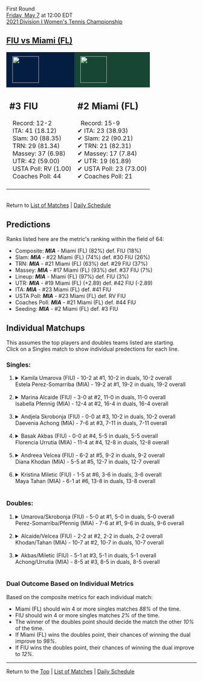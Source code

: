 First Round[](#top)<a name="top"></a>  
[Friday, May 7](../../schedule/05-07.md) at 12:00 EDT  
[2021 Division I Women's Tennis Championship](../index.md)  
## [FIU vs Miami (FL)](https://www.ncaa.com/game/5833652)  

<table><tr style="background-color: #d9d9d9 !important"><td style="background-color: #041E42 !important"><img src="https://www.ncaa.com/sites/default/files/images/logos/schools/f/fiu.70.png" width="70" height="70" style="padding: 8px;" /></td><td style="background-color: #154734 !important"><img src="https://www.ncaa.com/sites/default/files/images/logos/schools/m/miami-fl.70.png" width="70" height="70" style="padding: 8px;" /></td></tr><tr>
<td>  

<h2>#3 FIU</h2>  
&nbsp; Record: 12-2<br>  
&nbsp; ITA: 41 (18.12)<br>  
&nbsp; Slam: 30 (88.35)<br>  
&nbsp; TRN: 29 (81.34)<br>  
&nbsp; Massey: 37 (6.98)<br>  
&nbsp; UTR: 42 (59.00)<br>  
&nbsp; USTA Poll: RV (1.00)<br>  
&nbsp; Coaches Poll: 44<br>  
<br>  

</td>
<td>  

<h2>#2 Miami (FL)</h2>  
&nbsp; Record: 15-9<br>  
&#10004; ITA: 23 (38.93)<br>  
&#10004; Slam: 22 (90.21)<br>  
&#10004; TRN: 21 (82.31)<br>  
&#10004; Massey: 17 (7.84)<br>  
&#10004; UTR: 19 (61.89)<br>  
&#10004; USTA Poll: 23 (73.00)<br>  
&#10004; Coaches Poll: 21<br>  
<br>  

</td>
</tr></table>  


<br>Return to [List of Matches](../index.md) &#124; [Daily Schedule](../../schedule/05-07.md)

## Predictions  

Ranks listed here are the metric's ranking within the field of 64:  
- Composite: ***MIA*** - Miami (FL) (82%) def. FIU (18%)  
- Slam: ***MIA*** - #22 Miami (FL) (74%) def. #30 FIU (26%)  
- TRN: ***MIA*** - #21 Miami (FL) (63%) def. #29 FIU (37%)  
- Massey: ***MIA*** - #17 Miami (FL) (93%) def. #37 FIU (7%)  
- Lineup: ***MIA*** - Miami (FL) (97%) def. FIU (3%)  
- UTR: ***MIA*** - #19 Miami (FL) (+2.89) def. #42 FIU (-2.89)  
- ITA: ***MIA*** - #23 Miami (FL) def. #41 FIU  
- USTA Poll: ***MIA*** - #23 Miami (FL) def. RV FIU  
- Coaches Poll: ***MIA*** - #21 Miami (FL) def. #44 FIU  
- Seeding: ***MIA*** - #2 Miami (FL) def. #3 FIU  

## Individual Matchups  
This assumes the top players and doubles teams listed are starting.  
Click on a Singles match to show individual predections for each line.  

### Singles:  

<ol>
<li><details>
<summary markdown="span">Kamila Umarova (FIU) - 10-2 at #1, 10-2 in duals, 10-2 overall<br>Estela Perez-Somarriba (MIA) - 19-2 at #1, 19-2 in duals, 19-2 overall</summary>
<h4>Predictions</h4><ul>
<li>Composite: <b><i>MIA</i></b> - Perez-Somarriba (95%) def. Umarova (5%)</li>  
<li>Slam: <b><i>MIA</i></b> - Perez-Somarriba (95%) def. Umarova (5%)</li>  
<li>TRN: <b><i>MIA</i></b> - Perez-Somarriba (97%) def. Umarova (3%)</li>  
<li>Massey: <b><i>MIA</i></b> - Perez-Somarriba (93%) def. Umarova (7%)</li>  
<li>UTR: <b><i>MIA</i></b> - Perez-Somarriba (95%) def. Umarova (5%)</li>  
<li>ITA: <b><i>MIA</i></b> - Perez-Somarriba (69.45) def. Umarova (3.07)</li>  
</ul>
</details>&nbsp;</li>
<li><details>
<summary markdown="span">Marina Alcaide (FIU) - 3-0 at #2, 11-0 in duals, 11-0 overall<br>Isabella Pfennig (MIA) - 12-4 at #2, 16-4 in duals, 16-4 overall</summary>
<h4>Predictions</h4><ul>
<li>Composite: <b><i>MIA</i></b> - Pfennig (83%) def. Alcaide (17%)</li>  
<li>Slam: <b><i>MIA</i></b> - Pfennig (83%) def. Alcaide (17%)</li>  
<li>TRN: <b><i>MIA</i></b> - Pfennig (87%) def. Alcaide (13%)</li>  
<li>Massey: <b><i>MIA</i></b> - Pfennig (74%) def. Alcaide (26%)</li>  
<li>UTR: <b><i>MIA</i></b> - Pfennig (88%) def. Alcaide (12%)</li>  
<li>ITA: <b><i>MIA</i></b> - Pfennig (32.52) def. Alcaide (6.23)</li>  
</ul>
</details>&nbsp;</li>
<li><details>
<summary markdown="span">Andjela Skrobonja (FIU) - 0-0 at #3, 10-2 in duals, 10-2 overall<br>Daevenia Achong (MIA) - 7-6 at #3, 7-11 in duals, 7-11 overall</summary>
<h4>Predictions</h4><ul>
<li>Composite: <b><i>MIA</i></b> - Achong (54%) def. Skrobonja (46%)</li>  
<li>Slam: <b><i>MIA</i></b> - Achong (67%) def. Skrobonja (33%)</li>  
<li>TRN: <b><i>MIA</i></b> - Achong (58%) def. Skrobonja (42%)</li>  
<li>Massey: <b><i>FIU</i></b> - Skrobonja (59%) def. Achong (41%)</li>  
<li>ITA: <b><i>FIU</i></b> - Skrobonja (2.97) def. Achong (1.49)</li>  
</ul>
</details>&nbsp;</li>
<li><details>
<summary markdown="span">Basak Akbas (FIU) - 0-0 at #4, 5-5 in duals, 5-5 overall<br>Florencia Urrutia (MIA) - 11-4 at #4, 12-8 in duals, 12-8 overall</summary>
<h4>Predictions</h4><ul>
<li>Composite: <b><i>MIA</i></b> - Urrutia (66%) def. Akbas (34%)</li>  
<li>Slam: <b><i>FIU</i></b> - Akbas (51%) def. Urrutia (49%)</li>  
<li>TRN: <b><i>MIA</i></b> - Urrutia (67%) def. Akbas (33%)</li>  
<li>Massey: <b><i>MIA</i></b> - Urrutia (68%) def. Akbas (32%)</li>  
<li>UTR: <b><i>MIA</i></b> - Urrutia (82%) def. Akbas (18%)</li>  
<li>ITA: <b><i>MIA</i></b> - Urrutia (1.96) def. Akbas (1.61)</li>  
</ul>
</details>&nbsp;</li>
<li><details>
<summary markdown="span">Andreea Velcea (FIU) - 6-2 at #5, 9-2 in duals, 9-2 overall<br>Diana Khodan (MIA) - 5-5 at #5, 12-7 in duals, 12-7 overall</summary>
<h4>Predictions</h4><ul>
<li>Composite: <b><i>MIA</i></b> - Khodan (66%) def. Velcea (34%)</li>  
<li>Slam: <b><i>MIA</i></b> - Khodan (81%) def. Velcea (19%)</li>  
<li>TRN: <b><i>MIA</i></b> - Khodan (84%) def. Velcea (16%)</li>  
<li>Massey: <b><i>MIA</i></b> - Khodan (82%) def. Velcea (18%)</li>  
<li>UTR: <b><i>FIU</i></b> - Velcea (81%) def. Khodan (19%)</li>  
<li>ITA: <b><i>FIU</i></b> - Velcea (3.05) def. Khodan (1.90)</li>  
</ul>
</details>&nbsp;</li>
<li><details>
<summary markdown="span">Kristina Miletic (FIU) - 1-5 at #6, 3-6 in duals, 3-6 overall<br>Maya Tahan (MIA) - 6-1 at #6, 13-8 in duals, 13-8 overall</summary>
<h4>Predictions</h4><ul>
<li>Composite: <b><i>MIA</i></b> - Tahan (96%) def. Miletic (4%)</li>  
<li>Slam: <b><i>MIA</i></b> - Tahan (96%) def. Miletic (4%)</li>  
<li>TRN: <b><i>MIA</i></b> - Tahan (98%) def. Miletic (2%)</li>  
<li>Massey: <b><i>MIA</i></b> - Tahan (94%) def. Miletic (6%)</li>  
<li>UTR: <b><i>MIA</i></b> - Tahan (95%) def. Miletic (5%)</li>  
<li>ITA: <b><i>FIU</i></b> - # Miletic def. Tahan (2.26)</li>  
</ul>
</details>&nbsp;</li>
</ol>

### Doubles:  

<ol>
<li><details>
<summary markdown="span">Umarova/Skrobonja (FIU) - 5-0 at #1, 5-0 in duals, 5-0 overall<br>Perez-Somarriba/Pfennig (MIA) - 7-6 at #1, 9-6 in duals, 9-6 overall</summary>
<br>Sorry, we don't have any metrics for this match
</details>&nbsp;</li>
<li><details>
<summary markdown="span">Alcaide/Velcea (FIU) - 2-2 at #2, 2-2 in duals, 2-2 overall<br>Khodan/Tahan (MIA) - 10-7 at #2, 10-7 in duals, 10-7 overall</summary>
<br>Sorry, we don't have any metrics for this match
</details>&nbsp;</li>
<li><details>
<summary markdown="span">Akbas/Miletic (FIU) - 5-1 at #3, 5-1 in duals, 5-1 overall<br>Achong/Urrutia (MIA) - 8-5 at #3, 8-5 in duals, 8-5 overall</summary>
<br>Sorry, we don't have any metrics for this match
</details>&nbsp;</li>
</ol>

### Dual Outcome Based on Individual Metrics  
  
Based on the composite metrics for each individual match:  
- Miami (FL) should win 4 or more singles matches *88%* of the time.  
- FIU should win 4 or more singles matches *2%* of the time.  
- The winner of the doubles point should decide the match the other *10%* of the time.  
- If Miami (FL) wins the doubles point, their chances of winning the dual improve to *98%*.  
- If FIU wins the doubles point, their chances of winning the dual improve to *12%*.  
  
------

Return to the [Top](#top) &#124; [List of Matches](../index.md) &#124; [Daily Schedule](../../schedule/05-07.md)  
